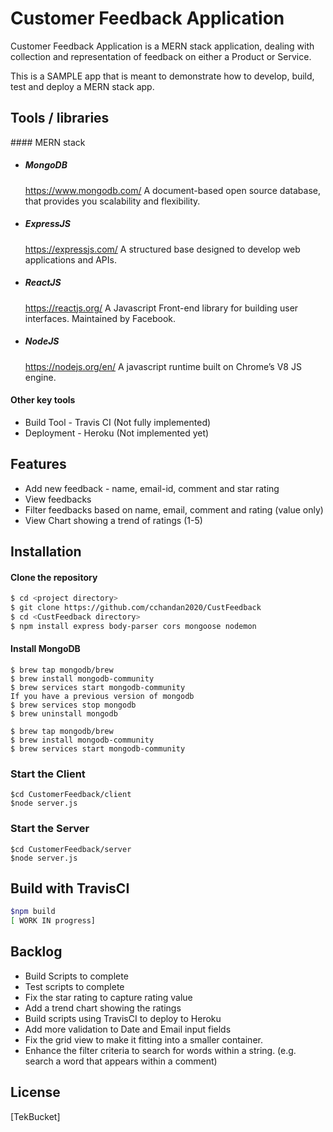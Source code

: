 
# Customer Feedback Application 

Customer Feedback Application is a MERN stack application, dealing with collection and representation of feedback on either a Product or Service. 

This is a SAMPLE app that is meant to demonstrate how to develop, build, test and deploy a MERN stack app. 

## Tools / libraries

#### MERN stack 

* ##### MongoDB 
  https://www.mongodb.com/ 
  A document-based open source database, that provides you scalability 
  and flexibility.
* ##### ExpressJS 
  https://expressjs.com/ 
  A structured base designed to develop web applications and APIs.
* ##### ReactJS 
  https://reactjs.org/ 
  A Javascript Front-end library for building user interfaces. 
  Maintained by Facebook.
* ##### NodeJS 
  https://nodejs.org/en/  A javascript runtime built on Chrome’s V8 JS 
  engine.

#### Other key tools 
* Build Tool - Travis CI (Not fully implemented)
* Deployment - Heroku (Not implemented yet)

## Features
* Add new feedback - name, email-id, comment and star rating 
* View feedbacks 
* Filter feedbacks based on name, email, comment and rating (value only) 
* View Chart showing a trend of ratings (1-5)

## Installation

#### Clone the repository 
```` bash
$ cd <project directory>
$ git clone https://github.com/cchandan2020/CustFeedback
$ cd <CustFeedback directory>
$ npm install express body-parser cors mongoose nodemon 
````
#### Install MongoDB 
````
$ brew tap mongodb/brew
$ brew install mongodb-community
$ brew services start mongodb-community
If you have a previous version of mongodb
$ brew services stop mongodb
$ brew uninstall mongodb

$ brew tap mongodb/brew
$ brew install mongodb-community
$ brew services start mongodb-community
````
### Start the Client 
````
$cd CustomerFeedback/client 
$node server.js
````
### Start the Server
```` 
$cd CustomerFeedback/server   
$node server.js
````

## Build with TravisCI 
```` bash
$npm build 
[ WORK IN progress]

````

## Backlog

* Build Scripts to complete
* Test scripts to complete
* Fix the star rating to capture rating value 
* Add a trend chart showing the ratings 
* Build scripts using TravisCI to deploy to Heroku 
* Add more validation to Date and Email input fields  
* Fix the grid view to make it fitting into a smaller container. 
* Enhance the filter criteria to search for words within a string. (e.g. search a word that appears within a comment) 

## License
[TekBucket] 
